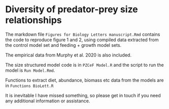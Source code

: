 # Diversity of predator-prey size relationships

The markdown file `Figures for Biology Letters manuscript.Rmd` contains the code to reproduce figure 1 and 2, using compiled data extracted from the control model set and feeding + growth model sets.

The empirical data from Murphy et al. 2020 is also included.

The size structured model code is in `PZCeF Model.R` and the script to run the model is `Run Model.Rmd`. 

Functions to extract diet, abundance, biomass etc data from the models are in `Functions BioLett.R`

It is inevitable I have missed something, so please get in touch if you need any additional information or assistance.

